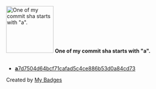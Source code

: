 <img src="https://my-badges.github.io/my-badges/a-commit.png" alt="One of my commit sha starts with &quot;a&quot;." title="One of my commit sha starts with &quot;a&quot;." width="128">
<strong>One of my commit sha starts with &quot;a&quot;.</strong>
<br><br>

- <a href="https://github.com/jasminebro/Python_AOU/commit/a7d7504d64bcf71cafad5c4ce886b53d0a84cd73"><strong>a</strong>7d7504d64bcf71cafad5c4ce886b53d0a84cd73</a>


Created by <a href="https://github.com/my-badges/my-badges">My Badges</a>